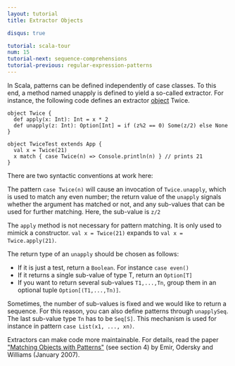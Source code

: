 ```yaml
---
layout: tutorial
title: Extractor Objects

disqus: true

tutorial: scala-tour
num: 15
tutorial-next: sequence-comprehensions
tutorial-previous: regular-expression-patterns
---
```


In Scala, patterns can be defined independently of case classes. To this end, a method named unapply is defined to yield a so-called extractor. For instance, the following code defines an extractor [object](singleton-objects.html) Twice.

    object Twice {
      def apply(x: Int): Int = x * 2
      def unapply(z: Int): Option[Int] = if (z%2 == 0) Some(z/2) else None
    }
    
    object TwiceTest extends App {
      val x = Twice(21)
      x match { case Twice(n) => Console.println(n) } // prints 21
    }

There are two syntactic conventions at work here:

The pattern `case Twice(n)` will cause an invocation of `Twice.unapply`, which is used to match any even number; the return value of the `unapply` signals whether the argument has matched or not, and any sub-values that can be used for further matching. Here, the sub-value is `z/2`

The `apply` method is not necessary for pattern matching.  It is only used to mimick a constructor. `val x = Twice(21)` expands to `val x = Twice.apply(21)`.

The return type of an `unapply` should be chosen as follows:

* If it is just a test, return a `Boolean`. For instance `case even()`
* If it returns a single sub-value of type T, return an `Option[T]`
* If you want to return several sub-values `T1,...,Tn`, group them in an optional tuple `Option[(T1,...,Tn)]`.

Sometimes, the number of sub-values is fixed and we would like to return a sequence. For this reason, you can also define patterns through `unapplySeq`. The last sub-value type `Tn` has to be `Seq[S]`. This mechanism is used for instance in pattern `case List(x1, ..., xn)`.

Extractors can make code more maintainable. For details, read the paper ["Matching Objects with Patterns"](http://lamp.epfl.ch/~emir/written/MatchingObjectsWithPatterns-TR.pdf) (see section 4) by Emir, Odersky and Williams (January 2007).
